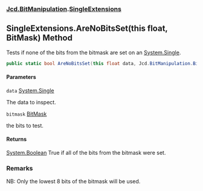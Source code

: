 ### [Jcd.BitManipulation](Jcd.BitManipulation.md 'Jcd.BitManipulation').[SingleExtensions](Jcd.BitManipulation.SingleExtensions.md 'Jcd.BitManipulation.SingleExtensions')

## SingleExtensions.AreNoBitsSet(this float, BitMask) Method

Tests if none of the bits from the bitmask are set on
an [System.Single](https://docs.microsoft.com/en-us/dotnet/api/System.Single 'System.Single').

```csharp
public static bool AreNoBitsSet(this float data, Jcd.BitManipulation.BitMask bitmask);
```
#### Parameters

<a name='Jcd.BitManipulation.SingleExtensions.AreNoBitsSet(thisfloat,Jcd.BitManipulation.BitMask).data'></a>

`data` [System.Single](https://docs.microsoft.com/en-us/dotnet/api/System.Single 'System.Single')

The data to inspect.

<a name='Jcd.BitManipulation.SingleExtensions.AreNoBitsSet(thisfloat,Jcd.BitManipulation.BitMask).bitmask'></a>

`bitmask` [BitMask](Jcd.BitManipulation.BitMask.md 'Jcd.BitManipulation.BitMask')

the bits to test.

#### Returns
[System.Boolean](https://docs.microsoft.com/en-us/dotnet/api/System.Boolean 'System.Boolean')
True if all of the bits from the bitmask were set.

### Remarks
NB: Only the lowest 8 bits of the bitmask will be used.